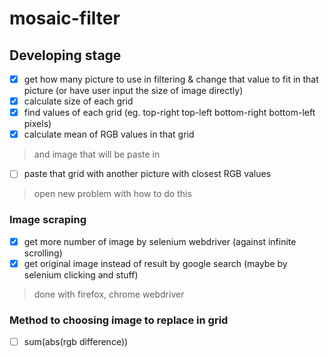 # mosaic-filter

## Developing stage
- [x] get how many picture to use in filtering & change that value to fit in that picture (or have user input the size of image directly)
- [x] calculate size of each grid
- [x] find values of each grid (eg. top-right top-left bottom-right bottom-left pixels)
- [x] calculate mean of RGB values in that grid
> and image that will be paste in
- [ ] paste that grid with another picture with closest RGB values
> open new problem with how to do this

### Image scraping
- [x] get more number of image by selenium webdriver (against infinite scrolling)
- [x] get original image instead of result by google search (maybe by selenium clicking and stuff)
> done with firefox, chrome webdriver

### Method to choosing image to replace in grid
- [ ] sum(abs(rgb difference))
